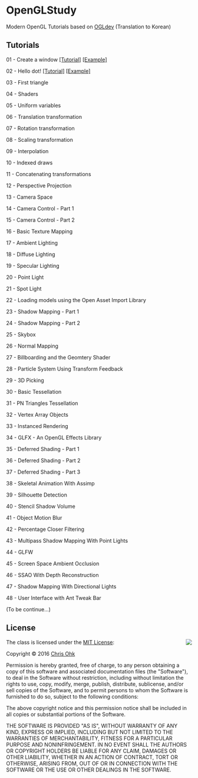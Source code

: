 # OpenGLStudy

Modern OpenGL Tutorials based on [OGLdev](http://ogldev.atspace.co.uk/) (Translation to Korean)

## Tutorials

01 - Create a window [\[Tutorial\]](TBA!) [\[Example\]](https://github.com/utilForever/OpenGLStudy/tree/master/Tutorial%2001%20-%20Create%20a%20window)

02 - Hello dot! [\[Tutorial\]](TBA!) [\[Example\]](https://github.com/utilForever/OpenGLStudy/tree/master/Tutorial%2002%20-%20Hello%20Dot!)

03 - First triangle

04 - Shaders

05 - Uniform variables

06 - Translation transformation

07 - Rotation transformation

08 - Scaling transformation

09 - Interpolation

10 - Indexed draws

11 - Concatenating transformations

12 - Perspective Projection

13 - Camera Space

14 - Camera Control - Part 1

15 - Camera Control - Part 2

16 - Basic Texture Mapping

17 - Ambient Lighting

18 - Diffuse Lighting

19 - Specular Lighting

20 - Point Light

21 - Spot Light

22 - Loading models using the Open Asset Import Library

23 - Shadow Mapping - Part 1

24 - Shadow Mapping - Part 2

25 - Skybox

26 - Normal Mapping

27 - Billboarding and the Geomtery Shader

28 - Particle System Using Transform Feedback

29 - 3D Picking

30 - Basic Tessellation

31 - PN Triangles Tessellation

32 - Vertex Array Objects

33 - Instanced Rendering

34 - GLFX - An OpenGL Effects Library

35 - Deferred Shading - Part 1

36 - Deferred Shading - Part 2

37 - Deferred Shading - Part 3

38 - Skeletal Animation With Assimp

39 - Silhouette Detection

40 - Stencil Shadow Volume

41 - Object Motion Blur

42 - Percentage Closer Filtering

43 - Multipass Shadow Mapping With Point Lights

44 - GLFW

45 - Screen Space Ambient Occlusion

46 - SSAO With Depth Reconstruction

47 - Shadow Mapping With Directional Lights

48 - User Interface with Ant Tweak Bar

(To be continue...)

## License

<img align="right" src="http://opensource.org/trademarks/opensource/OSI-Approved-License-100x137.png">

The class is licensed under the [MIT License](http://opensource.org/licenses/MIT):

Copyright &copy; 2016 [Chris Ohk](http://www.github.com/utilForever)

Permission is hereby granted, free of charge, to any person obtaining a copy of this software and associated documentation files (the "Software"), to deal in the Software without restriction, including without limitation the rights to use, copy, modify, merge, publish, distribute, sublicense, and/or sell copies of the Software, and to permit persons to whom the Software is furnished to do so, subject to the following conditions:

The above copyright notice and this permission notice shall be included in all copies or substantial portions of the Software.

THE SOFTWARE IS PROVIDED "AS IS", WITHOUT WARRANTY OF ANY KIND, EXPRESS OR IMPLIED, INCLUDING BUT NOT LIMITED TO THE WARRANTIES OF MERCHANTABILITY, FITNESS FOR A PARTICULAR PURPOSE AND NONINFRINGEMENT. IN NO EVENT SHALL THE AUTHORS OR COPYRIGHT HOLDERS BE LIABLE FOR ANY CLAIM, DAMAGES OR OTHER LIABILITY, WHETHER IN AN ACTION OF CONTRACT, TORT OR OTHERWISE, ARISING FROM, OUT OF OR IN CONNECTION WITH THE SOFTWARE OR THE USE OR OTHER DEALINGS IN THE SOFTWARE.
